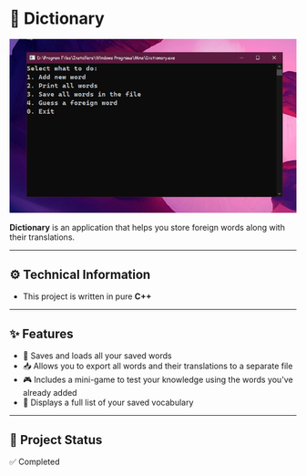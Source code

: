﻿# 📙 Dictionary
![Program Window](img/Dictionary.png)

**Dictionary** is an application that helps you store foreign words along with their translations.

---

## ⚙ Technical Information
- This project is written in pure **C++**

---

## ✨ Features

- 💾 Saves and loads all your saved words
- 📥 Allows you to export all words and their translations to a separate file
- 🎮 Includes a mini-game to test your knowledge using the words you've already added
- 📃 Displays a full list of your saved vocabulary

---

## 📁 Project Status
✅ Completed